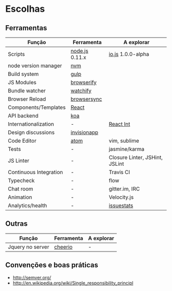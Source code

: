 Escolhas
========

Ferramentas
-----------

|Função                 |Ferramenta         |A explorar                         |
|-----------------------|-------------------|-----------------------------------|
|Scripts                |[node.js][1] 0.11.x|[io.js][2] 1.0.0-alpha             |
|node version manager   |[nvm][10]          |                                   |
|Build system           |[gulp][3]          |                                   |
|JS Modules             |[browserify][4]    |                                   |
|Bundle watcher         |[watchify][5]      |                                   |
|Browser Reload         |[browsersync][6]   |                                   |
|Components/Templates   |[React][7]         |                                   |
|API backend            |[koa][8]           |                                   |
|Internationalization   | -                 |[React Int][9]                     |
|Design discussions     |[invisionapp][11]  |                                   |
|Code Editor            |[atom][12]         |vim, sublime                       |
|Tests                  | -                 |jasmine/karma                      |
|JS Linter              | -                 |Closure Linter, JSHint, JSLint     |
|Continuous Integration | -                 |Travis CI                          |
|Typecheck              | -                 |flow                               |
|Chat room              | -                 |gitter.im, IRC                     |
|Animation              | -                 |Velocity.js                        |
|Analytics/health       | -                 |[issuestats][13]                   |


Outras
------

|Função                 |Ferramenta         |A explorar |
|-----------------------|-------------------|-----------|
|Jquery no server       |[cheerio][14]      | -         |

Convenções e boas práticas
---------------------------

- http://semver.org/
- http://en.wikipedia.org/wiki/Single_responsibility_principl

[1]: http://nodejs.org
[2]: http://iojs.org
[3]: https://github.com/creationix/nvm
[4]: http://gulpjs.com/
[5]: http://browserify.org/
[6]: http://truongtx.me/2014/08/06/using-watchify-with-gulp-for-fast-browserify-build/
[7]: http://www.browsersync.io/
[8]: http://facebook.github.io/react/
[9]: http://koajs.com/
[10]: http://formatjs.io/react/
[11]: http://www.invisionapp.com/
[12]: https://atom.io/
[13]: http://issuestats.com/
[14]: https://github.com/cheeriojs/cheerio
